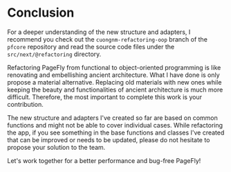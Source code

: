# Conclusion

For a deeper understanding of the new structure and adapters, I recommend you check out the `cuongnm-refactoring-oop` branch of the `pfcore` repository and read the source code files under the `src/next/@refactoring` directory.

Refactoring PageFly from functional to object-oriented programming is like renovating and embellishing ancient architecture. What I have done is only propose a material alternative. Replacing old materials with new ones while keeping the beauty and functionalities of ancient architecture is much more difficult. Therefore, the most important to complete this work is your contribution.

The new structure and adapters I've created so far are based on common functions and might not be able to cover individual cases. While refactoring the app, if you see something in the base functions and classes I've created that can be improved or needs to be updated, please do not hesitate to propose your solution to the team.

Let's work together for a better performance and bug-free PageFly!
